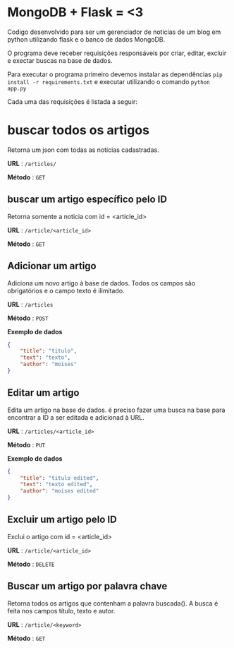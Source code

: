 # MongoDB + Flask = <3

Codigo desenvolvido para ser um gerenciador de noticias de um blog em python utilizando flask e o banco de dados MongoDB.

O programa deve receber requisições responsáveis por criar, editar, excluir e exectar buscas na base de dados.

Para executar o programa primeiro devemos instalar as dependências `pip install -r requirements.txt` e executar utilizando o comando `python app.py`

Cada uma das requisições é listada a seguir:

# buscar todos os artigos

Retorna um json com todas as noticias cadastradas.

**URL** : `/articles/`

**Método** : `GET`

## buscar um artigo específico pelo ID

Retorna somente a noticia com id = <article_id>

**URL** : `/article/<article_id>`

**Método** : `GET`

## Adicionar um artigo

Adiciona um novo artigo à base de dados.
Todos os campos são obrigatórios e o campo texto é ilimitado.

**URL** : `/articles`

**Método** : `POST`

**Exemplo de dados**
```json
{
    "title": "titulo", 
    "text": "texto",
    "author": "moises"
}
```

## Editar um artigo

Edita um artigo na base de dados.
é preciso fazer uma busca na base para encontrar a ID a ser editada e adicionad à URL.

**URL** : `/articles/<article_id>`

**Método** : `PUT`

**Exemplo de dados**
```json
{
    "title": "titulo edited", 
    "text": "texto edited",
    "author": "moises edited"
}
```
## Excluir um artigo pelo ID

Exclui o artigo com id = <article_id>

**URL** : `/article/<article_id>`

**Método** : `DELETE`

## Buscar um artigo por palavra chave
Retorna todos os artigos que contenham a palavra buscada(<keyword>).
A busca é feita nos campos título, texto e autor.

**URL** : `/article/<keyword>`

**Método** : `GET`
